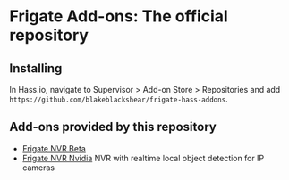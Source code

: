 # Frigate Add-ons: The official repository

## Installing
In Hass.io, navigate to Supervisor > Add-on Store > Repositories and add `https://github.com/blakeblackshear/frigate-hass-addons`.

## Add-ons provided by this repository
- [Frigate NVR Beta](frigate_beta/README.md)
- [Frigate NVR Nvidia](frigate_nvidia/README.md)
  NVR with realtime local object detection for IP cameras
